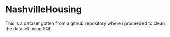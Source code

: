 # NashvilleHousing
This is a dataset gotten from a github repository where i proceeded to clean the dataset using SQL.
